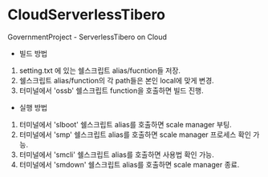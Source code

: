 # CloudServerlessTibero
GovernmentProject - ServerlessTibero on Cloud


- 빌드 방법
1. setting.txt 에 있는 쉘스크립트 alias/fucntion들 저장.
2. 쉘스크립트 alias/function의 각 path들은 본인 local에 맞게 변경.
3. 터미널에서 'ossb' 쉘스크립트 function을 호출하면 빌드 진행.

- 실행 방법
1. 터미널에서 'slboot' 쉘스크립트 alias를 호출하면 scale manager 부팅.
2. 터미널에서 'smp' 쉘스크립트 alias를 호출하면 scale manager 프로세스 확인 가능.
3. 터미널에서 'smcli' 쉘스크립트 alias를 호출하면 사용법 확인 가능.
4. 터미널에서 'smdown' 쉘스크립트 alias를 호출하면 scale manager 종료.
